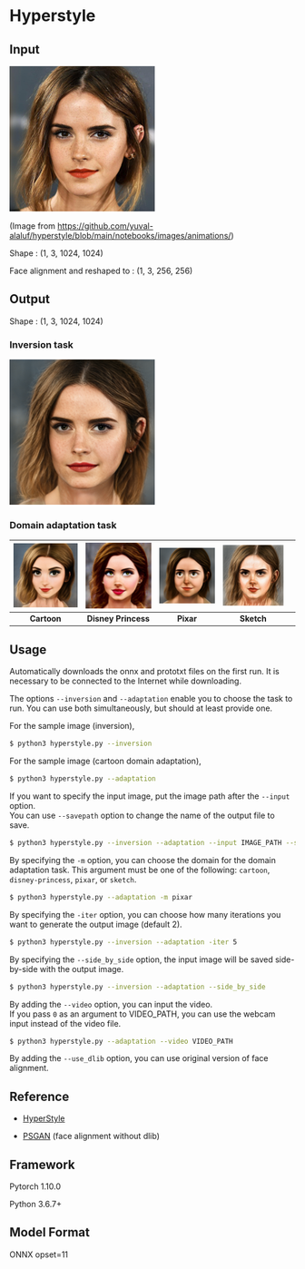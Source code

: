 # Hyperstyle

## Input

[<img src="img/watson.jpg" width=256px>](img/watson.jpg)

(Image from https://github.com/yuval-alaluf/hyperstyle/blob/main/notebooks/images/animations/)

Shape : (1, 3, 1024, 1024)

Face alignment and reshaped to : (1, 3, 256, 256)  

## Output

Shape : (1, 3, 1024, 1024)

### Inversion task

[<img src="img/watson-latent.png" width=256px>](img/watson-latent.png)

### Domain adaptation task

| [<img src="img/watson-cartoon.png" width=256px>](img/watson-cartoon.png) | [<img src="img/watson-disney-princess.png" width=256px>](img/watson-disney-princess.png) | [<img src="img/watson-pixar.png" width=256px>](img/watson-pixar.png) | [<img src="img/watson-sketch.png" width=256px>](img/watson-sketch.png) | |
|:--------------:|:------------:|:------------:|:------------:|:------------:|
| <b>Cartoon</b> | <b>Disney Princess</b> | <b>Pixar</b> | <b>Sketch</b> | 

## Usage
Automatically downloads the onnx and prototxt files on the first run.
It is necessary to be connected to the Internet while downloading.

The options `--inversion` and `--adaptation` enable you to choose the task to run. You can use both simultaneously, but should at least provide one.

For the sample image (inversion),
```bash
$ python3 hyperstyle.py --inversion
```

For the sample image (cartoon domain adaptation),
```bash
$ python3 hyperstyle.py --adaptation
```

If you want to specify the input image, put the image path after the `--input` option.  
You can use `--savepath` option to change the name of the output file to save.
```bash
$ python3 hyperstyle.py --inversion --adaptation --input IMAGE_PATH --savepath SAVE_IMAGE_PATH 
```

By specifying the `-m` option, you can choose the domain for the domain adaptation task. This argument must be one of the following: `cartoon`, `disney-princess`, `pixar`, or `sketch`.
```bash
$ python3 hyperstyle.py --adaptation -m pixar
```

By specifying the `-iter` option, you can choose how many iterations you want to generate the output image (default 2).
```bash
$ python3 hyperstyle.py --inversion --adaptation -iter 5 
```

By specifying the `--side_by_side` option, the input image will be saved side-by-side with the output image.
```bash
$ python3 hyperstyle.py --inversion --adaptation --side_by_side 
```

By adding the `--video` option, you can input the video.   
If you pass `0` as an argument to VIDEO_PATH, you can use the webcam input instead of the video file.
```bash
$ python3 hyperstyle.py --adaptation --video VIDEO_PATH 
```

By adding the `--use_dlib` option, you can use original version of face alignment.

## Reference

- [HyperStyle](https://github.com/yuval-alaluf/hyperstyle)

- [PSGAN](https://github.com/axinc-ai/ailia-models/tree/master/style_transfer/psgan) (face alignment without dlib)

## Framework

Pytorch 1.10.0

Python 3.6.7+

## Model Format

ONNX opset=11
